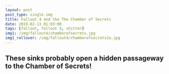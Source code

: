 ```yaml
---
layout: post
post_type: single-img
title: Fallout 4 and the The Chamber of Secrets
date: 2019-02-11 01:03:00
tags: [fallout, fallout 4, shitter]
img1: /img/fallout4/chamberofsecrets.jpg
img1_rollover: /img/fallout4/chamberofsecrets1a.jpg
---
```

## These sinks probably open a hidden passageway to the Chamber of Secrets!
